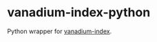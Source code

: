 # vanadium-index-python

Python wrapper for [vanadium-index](https://github.com/monochromegane/vanadium-index).